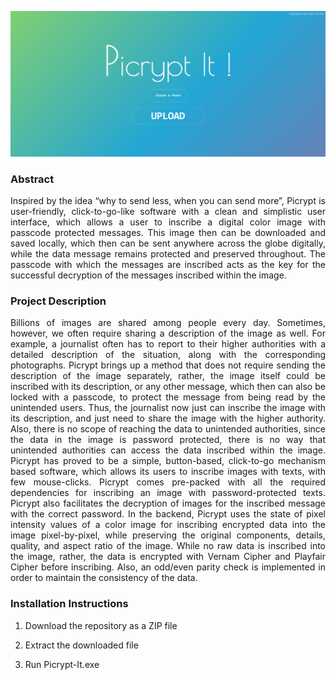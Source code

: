 ![Banner](Banner.png)

### Abstract

<p style="text-align:justify;">Inspired by the idea “why to send less, when you can send more”, Picrypt is user-friendly, click-to-go-like software with a clean and simplistic user interface, which allows a user to inscribe a digital color image with passcode protected messages. This image then can be downloaded and saved locally, which then can be sent anywhere across the globe digitally, while the data message remains protected and preserved throughout. The passcode with which the messages are inscribed acts as the key for the successful decryption of the messages inscribed within the image.</p>

### Project Description

<p style="text-align:justify;">Billions of images are shared among people every day. Sometimes, however, we often require sharing a description of the image as well. For example, a journalist often has to report to their higher authorities with a detailed description of the situation, along with the corresponding photographs. Picrypt brings up a method that does not require sending the description of the image separately, rather, the image itself could be inscribed with its description, or any other message, which then can also be locked with a passcode, to protect the message from being read by the unintended users. Thus, the journalist now just can inscribe the image with its description, and just need to share the image with the higher authority. Also, there is no scope of reaching the data to unintended authorities, since the data in the image is password protected, there is no way that unintended authorities can access the data inscribed within the image. Picrypt has proved to be a simple, button-based, click-to-go mechanism based software, which allows its users to inscribe images with texts, with few mouse-clicks. Picrypt comes pre-packed with all the required dependencies for inscribing an image with password-protected texts. Picrypt also facilitates the decryption of images for the inscribed message with the correct password. In the backend, Picrypt uses the state of pixel intensity values of a color image for inscribing encrypted data into the image pixel-by-pixel, while preserving the original components, details, quality, and aspect ratio of the image. While no raw data is inscribed into the image, rather, the data is encrypted with Vernam Cipher and Playfair Cipher before inscribing. Also, an odd/even parity check is implemented in order to maintain the consistency of the data.</p>



### Installation Instructions

1. Download the repository as a ZIP file

2. Extract the downloaded file
3. Run Picrypt-It.exe